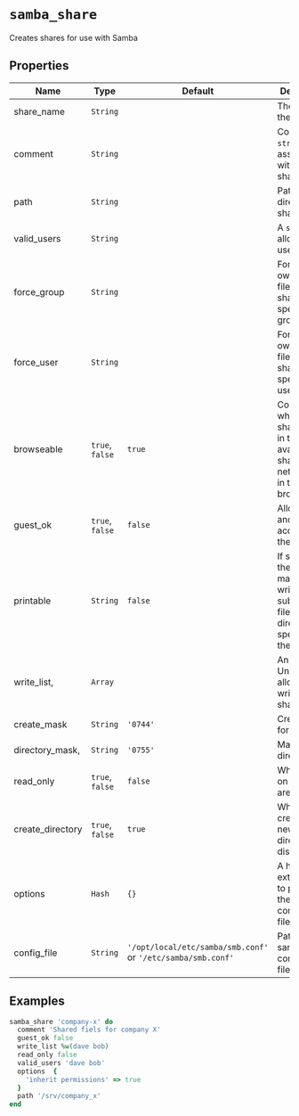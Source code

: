 # `samba_share`

Creates shares for use with Samba

## Properties

| Name             | Type            | Default                                                       | Description                                                                                                      |
| ---------------- | --------------- | ------------------------------------------------------------- | ---------------------------------------------------------------------------------------------------------------- |
| share_name       | `String`        |                                                               | The name of the share                                                                                            |
| comment          | `String`        |                                                               | Comment `string` to associate with the new share                                                                 |
| path             | `String`        |                                                               | Path to directory to share                                                                                       |
| valid_users      | `String`        |                                                               | A `string` of allowed users                                                                                      |
| force_group      | `String`        |                                                               | Force ownership of files on the share to specified group                                                         |
| force_user       | `String`        |                                                               | Force ownership of files on the share to specified user                                                          |
| browseable       | `true`, `false` | `true`                                                        | Controls whether this share is seen in the list of available shares in a net view and in the browse list         |
| guest_ok         | `true`, `false` | `false`                                                       | Allow anoymous access to the share                                                                               |
| printable        | `String`        | `false`                                                       | If set to yes, then clients may open, write to and submit spool files on the directory specified for the service |
| write_list,      | `Array`         |                                                               | An array of Unix users allowed to write to the share                                                             |
| create_mask      | `String`        | `'0744'`                                                      | Create mask for directory                                                                                        |
| directory_mask,  | `String`        | `'0755'`                                                      | Mask for directory                                                                                               |
| read_only        | `true`, `false` | `false`                                                       | Whether files on the share are writeable                                                                         |
| create_directory | `true`, `false` | `true`                                                        | Whether to create the new share directory on disk                                                                |
| options          | `Hash`          | `{}`                                                          | A hash of extra options to pass to the configuration file                                                        |
| config_file      | `String`        | `'/opt/local/etc/samba/smb.conf'` or  `'/etc/samba/smb.conf'` | Path to the samba configuration file                                                                             |

## Examples

```ruby
samba_share 'company-x' do
  comment 'Shared fiels for company X'
  guest_ok false
  write_list %w(dave bob)
  read_only false
  valid_users 'dave bob'
  options  {
    'inherit permissions' => true
  }
  path '/srv/company_x'
end
